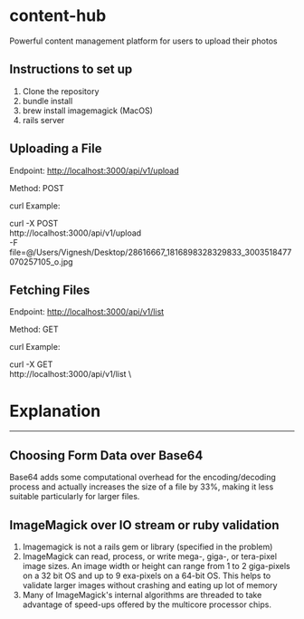 # content-hub
Powerful content management platform for users to upload their photos

## Instructions to set up
1. Clone the repository
2. bundle install
3. brew install imagemagick (MacOS)
4. rails server

## Uploading a File 

Endpoint: [http://localhost:3000/api/v1/upload](http://localhost:3000/api/v1/upload)

Method: POST

curl Example: 

curl -X POST \
  http://localhost:3000/api/v1/upload \
  -F file=@/Users/Vignesh/Desktop/28616667_1816898328329833_3003518477070257105_o.jpg

## Fetching Files 

Endpoint: [http://localhost:3000/api/v1/list](http://localhost:3000/api/v1/list)

Method: GET

curl Example: 

curl -X GET \
  http://localhost:3000/api/v1/list \


# Explanation 
----
## Choosing Form Data over Base64
Base64 adds some computational overhead for the encoding/decoding process and actually increases the size of a file by 33%, making it less suitable particularly for larger files.

## ImageMagick over IO stream or ruby validation 
1. Imagemagick is not a rails gem or library (specified in the problem)
2. ImageMagick can read, process, or write mega-, giga-, or tera-pixel image sizes. An image width or height can range from 1 to 2 giga-pixels on a 32 bit OS and up to 9 exa-pixels on a 64-bit OS. This helps to validate larger images without crashing and eating up lot of memory
3. Many of ImageMagick's internal algorithms are threaded to take advantage of speed-ups offered by the multicore processor chips.
